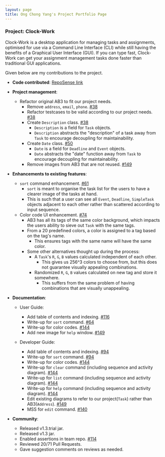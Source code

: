```yaml
---
layout: page
title: Ong Chong Yang's Project Portfolio Page
---
```


### Project: Clock-Work

Clock-Work is a desktop application for managing tasks and assignments, optimised for use via a Command Line Interface
(CLI) while still having the benefits of a Graphical User Interface (GUI). If you can type fast, Clock-Work can get your
assignment management tasks done faster than traditional GUI applications.

Given below are my contributions to the project.

* **Code contributed**: [RepoSense link](https://nus-cs2103-ay2223s2.github.io/tp-dashboard/?search=lywich)

* **Project management**:
    * Refactor original AB3 to fit our project needs.
      * Remove `address`, `email`, `phone`. [#38](https://github.com/AY2223S2-CS2103T-W13-3/tp/pull/38)
      * Refactor testcases to be valid according to our project needs. [#38](https://github.com/AY2223S2-CS2103T-W13-3/tp/pull/38)
      * Create `Description` class. [#38](https://github.com/AY2223S2-CS2103T-W13-3/tp/pull/38)
        * `Description` is a field for `Task` objects.
        * `Description` abstracts the "description" of a task away from `Task` to encourage decoupling for maintainability.
      * Create `Date` class. [#50](https://github.com/AY2223S2-CS2103T-W13-3/tp/pull/50)
          * `Date` is a field for `Deadline` and `Event` objects.
          * `Date` abstracts the "date" function away from `Task` to encourage decoupling for maintainability.
      * Remove images from AB3 that are not reused. [#149](https://github.com/AY2223S2-CS2103T-W13-3/tp/pull/149)

* **Enhancements to existing features**:
    * `sort` command enhancement. [#61](https://github.com/AY2223S2-CS2103T-W13-3/tp/pull/61)
      * `sort` is meant to organise the task list for the users to have a clearer image of the tasks at hand. 
      * This is such that a user can see all `Event`, `Deadline`, `SimpleTask` objects adjacent to each other rather than scattered according to input sequence.
    * Color code UI enhancement. [#74](https://github.com/AY2223S2-CS2103T-W13-3/tp/pull/74)
      * AB3 has all its tags of the same color background, which impacts the users ability to sieve out `Task` with the same tags.
      * From a 20 predefined colors, a color is assigned to a tag based on the tag's name.
        * This ensures tags with the same name will have the same color.
      * Some other alternatives thought up during the process: 
        * A `Task`'s `R`, `G`, `B` values calculated independent of each other.
          * This gives us 256^3 colors to choose from, but this does not guarantee visually appealing combinations.
        * Randomized `R`, `G`, `B` values calculated on new tag and store it somewhere.
          * This suffers from the same problem of having combinations that are visually unappealing.

* **Documentation**:
    * User Guide:
        * Add table of contents and indexing. [#116](https://github.com/AY2223S2-CS2103T-W13-3/tp/pull/116)
        * Write-up for `sort` command. [#64](https://github.com/AY2223S2-CS2103T-W13-3/tp/pull/64)
        * Write-up for color codes. [#144](https://github.com/AY2223S2-CS2103T-W13-3/tp/pull/144)
        * Add new image for `help` window. [#149](https://github.com/AY2223S2-CS2103T-W13-3/tp/pull/149)
      
    * Developer Guide:
        * Add table of contents and indexing. [#94](https://github.com/AY2223S2-CS2103T-W13-3/tp/pull/94)
        * Write-up for `sort` command. [#94](https://github.com/AY2223S2-CS2103T-W13-3/tp/pull/94)
        * Write-up for color codes. [#144](https://github.com/AY2223S2-CS2103T-W13-3/tp/pull/144)
        * Write-up for `clear` command (including sequence and activity diagram). [#144](https://github.com/AY2223S2-CS2103T-W13-3/tp/pull/144)
        * Write-up for `list` command (including sequence and activity diagram). [#144](https://github.com/AY2223S2-CS2103T-W13-3/tp/pull/144)
        * Write-up for `help` command (including sequence and activity diagram). [#144](https://github.com/AY2223S2-CS2103T-W13-3/tp/pull/144)
        * Edit existing diagrams to refer to our project(`Task`) rather than AB3(`Address`). [#149](https://github.com/AY2223S2-CS2103T-W13-3/tp/pull/149)
        * MSS for `edit` command. [#140](https://github.com/AY2223S2-CS2103T-W13-3/tp/pull/140/files)

* **Community**:
    * Released v1.3.trial jar.
    * Released v1.3 jar.
    * Enabled assertions in team repo. [#114](https://github.com/AY2223S2-CS2103T-W13-3/tp/pull/114/files)
    * Reviewed 20/71 Pull Requests.
    * Gave suggestion comments on reviews as needed. 

